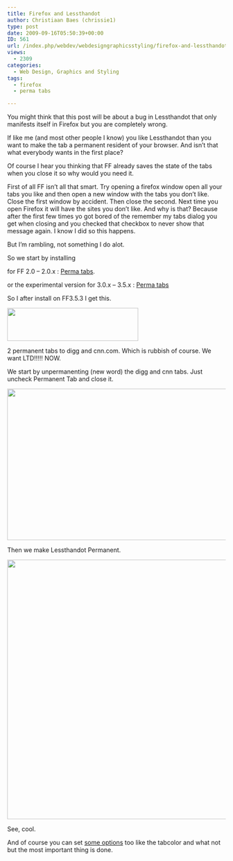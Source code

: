 ```yaml
---
title: Firefox and Lessthandot
author: Christiaan Baes (chrissie1)
type: post
date: 2009-09-16T05:50:39+00:00
ID: 561
url: /index.php/webdev/webdesigngraphicsstyling/firefox-and-lessthandot/
views:
  - 2309
categories:
  - Web Design, Graphics and Styling
tags:
  - firefox
  - perma tabs

---
```

You might think that this post will be about a bug in Lessthandot that only manifests itself in Firefox but you are completely wrong. 

If like me (and most other people I know) you like Lessthandot than you want to make the tab a permanent resident of your browser. And isn&#8217;t that what everybody wants in the first place?

Of course I hear you thinking that FF already saves the state of the tabs when you close it so why would you need it. 

First of all FF isn&#8217;t all that smart. Try opening a firefox window open all your tabs you like and then open a new window with the tabs you don&#8217;t like. Close the first window by accident. Then close the second. Next time you open Firefox it will have the sites you don&#8217;t like. And why is that? Because after the first few times yo got bored of the remember my tabs dialog you get when closing and you checked that checkbox to never show that message again. I know I did so this happens.

But I&#8217;m rambling, not something I do alot. 

So we start by installing 

for FF 2.0 &#8211; 2.0.x : [Perma tabs][1].
  
or the experimental version for 3.0.x &#8211; 3.5.x : [Perma tabs][2]

So I after install on FF3.5.3 I get this.

<div class="image_block">
  <img src="/wp-content/uploads/blogs/WebDev/permatabs1.png" alt="" title="" width="302" height="76" />
</div>

2 permanent tabs to digg and cnn.com. Which is rubbish of course. We want LTD!!!!! NOW.

We start by unpermanenting (new word) the digg and cnn tabs. Just uncheck Permanent Tab and close it.

<div class="image_block">
  <img src="/wp-content/uploads/blogs/WebDev/permatabs2.png" alt="" title="" width="586" height="349" />
</div>

Then we make Lessthandot Permanent.

<div class="image_block">
  <img src="/wp-content/uploads/blogs/WebDev/permatabs3.png" alt="" title="" width="675" height="598" />
</div>

See, cool.

And of course you can set [some options][3] too like the tabcolor and what not but the most important thing is done.

 [1]: https://addons.mozilla.org/nl/firefox/addon/2558
 [2]: https://addons.mozilla.org/en-US/firefox/addon/7816
 [3]: http://www.howtogeek.com/howto/3752/create-permanent-tabs-in-firefox-with-permatabs-mod/